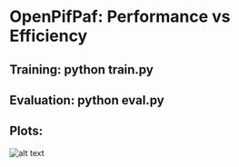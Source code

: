 # OpenPifPaf: Performance vs Efficiency<br />
## Training: python train.py<br />
## Evaluation: python eval.py<br />
## Plots:<br />
![alt text](https://github.com/Rexx3/Final_project_openpifpaf/tree/main/all-images/effnet/0008.jpeg) <br />

